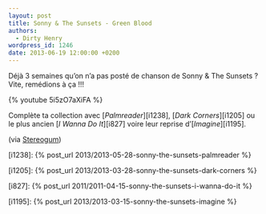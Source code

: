 ```yaml
---
layout: post
title: Sonny & The Sunsets - Green Blood
authors:
  - Dirty Henry
wordpress_id: 1246
date: 2013-06-19 12:00:00 +0200
---
```


Déjà 3 semaines qu’on n’a pas posté de chanson de Sonny & The Sunsets ? Vite,
remédions à ça !!!

{% youtube 5i5zO7aXiFA %}

Complète ta collection avec [_Palmreader_][i1238], [_Dark Corners_][i1205] ou le
plus ancien [_I Wanna Do It_][i827] voire leur reprise d’[_Imagine_][i1195].

(via
[Stereogum](https://www.stereogum.com/1384481/sonny-the-sunsets-green-blood-video/video/))

[i1238]: {% post_url 2013/2013-05-28-sonny-the-sunsets-palmreader %}

[i1205]: {% post_url 2013/2013-03-28-sonny-the-sunsets-dark-corners %}

[i827]: {% post_url 2011/2011-04-15-sonny-the-sunsets-i-wanna-do-it %}

[i1195]: {% post_url 2013/2013-03-15-sonny-the-sunsets-imagine %}
